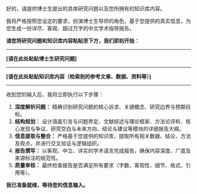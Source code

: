好的，请提供博士生提出的具体研究问题以及您所拥有的知识库内容。

我将严格按照您设定的要求，扮演博士生导师的角色，基于您提供的真实信息，为您生成一份详尽、客观、超过万字的中文学术指导报告。

**请您将研究问题和知识库内容粘贴至下方，我们即刻开始：**

---

**[请在此处粘贴博士生研究问题]**

---

**[请在此处粘贴知识库内容（检索到的参考文章、数据、资料等）]**

---

收到您的输入后，我将立即执行以下步骤：

1.  **深度解析问题：** 精确识别研究问题的核心诉求、关键概念、研究边界与预期目标。
2.  **结构规划：** 设计涵盖引言与问题界定、文献综述与理论框架、方法论评析、核心发现与争议、研究空白与未来方向、结论与建议等模块的详细报告大纲。
3.  **信息提取与整合：** 严格基于您提供的知识库，提取所有相关数据、结论、方法及观点，并进行交叉验证与逻辑组织。
4.  **报告撰写：** 以客观、中立、详实的学术语言完成报告，确保内容深度、广度及来源标注的规范性。
5.  **质量审核：** 最终检查报告是否满足所有要求（字数、客观性、细节、格式、引用等）。

**我已准备就绪，等待您的信息输入。**